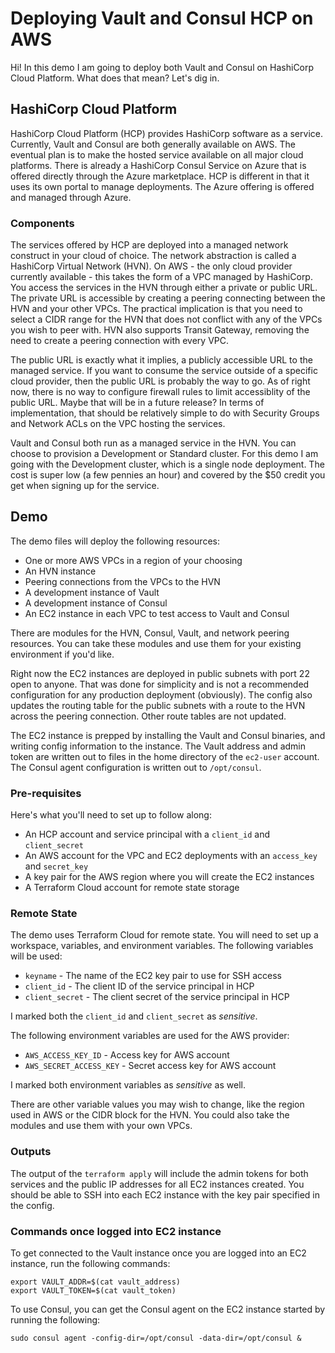 # Deploying Vault and Consul HCP on AWS

Hi! In this demo I am going to deploy both Vault and Consul on HashiCorp Cloud Platform. What does that mean? Let's dig in.

## HashiCorp Cloud Platform

HashiCorp Cloud Platform (HCP) provides HashiCorp software as a service. Currently, Vault and Consul are both generally available on AWS. The eventual plan is to make the hosted service available on all major cloud platforms. There is already a HashiCorp Consul Service on Azure that is offered directly through the Azure marketplace. HCP is different in that it uses its own portal to manage deployments. The Azure offering is offered and managed through Azure. 

### Components

The services offered by HCP are deployed into a managed network construct in your cloud of choice. The network abstraction is called a HashiCorp Virtual Network (HVN). On AWS - the only cloud provider currently available - this takes the form of a VPC managed by HashiCorp. You access the services in the HVN through either a private or public URL. The private URL is accessible by creating a peering connecting between the HVN and your other VPCs. The practical implication is that you need to select a CIDR range for the HVN that does not conflict with any of the VPCs you wish to peer with. HVN also supports Transit Gateway, removing the need to create a peering connection with every VPC.

The public URL is exactly what it implies, a publicly accessible URL to the managed service. If you want to consume the service outside of a specific cloud provider, then the public URL is probably the way to go. As of right now, there is no way to configure firewall rules to limit accessiblity of the public URL. Maybe that will be in a future release? In terms of implementation, that should be relatively simple to do with Security Groups and Network ACLs on the VPC hosting the services.

Vault and Consul both run as a managed service in the HVN. You can choose to provision a Development or Standard cluster. For this demo I am going with the Development cluster, which is a single node deployment. The cost is super low (a few pennies an hour) and covered by the $50 credit you get when signing up for the service.

## Demo

The demo files will deploy the following resources:

* One or more AWS VPCs in a region of your choosing
* An HVN instance
* Peering connections from the VPCs to the HVN
* A development instance of Vault
* A development instance of Consul
* An EC2 instance in each VPC to test access to Vault and Consul

There are modules for the HVN, Consul, Vault, and network peering resources. You can take these modules and use them for your existing environment if you'd like.

Right now the EC2 instances are deployed in public subnets with port 22 open to anyone. That was done for simplicity and is not a recommended configuration for any production deployment (obviously). The config also updates the routing table for the public subnets with a route to the HVN across the peering connection. Other route tables are not updated. 

The EC2 instance is prepped by installing the Vault and Consul binaries, and writing config information to the instance. The Vault address and admin token are written out to files in the home directory of the `ec2-user` account. The Consul agent configuration is written out to `/opt/consul`.

### Pre-requisites

Here's what you'll need to set up to follow along:

* An HCP account and service principal with a `client_id` and `client_secret`
* An AWS account for the VPC and EC2 deployments with an `access_key` and `secret_key`
* A key pair for the AWS region where you will create the EC2 instances
* A Terraform Cloud account for remote state storage

### Remote State

The demo uses Terraform Cloud for remote state. You will need to set up a workspace, variables, and environment variables. The following variables will be used:

* `keyname` - The name of the EC2 key pair to use for SSH access
* `client_id` - The client ID of the service principal in HCP
* `client_secret` - The client secret of the service principal in HCP

I marked both the `client_id` and `client_secret` as *sensitive*.

The following environment variables are used for the AWS provider:

* `AWS_ACCESS_KEY_ID` - Access key for AWS account
* `AWS_SECRET_ACCESS_KEY` - Secret access key for AWS account

I marked both environment variables as *sensitive* as well.

There are other variable values you may wish to change, like the region used in AWS or the CIDR block for the HVN. You could also take the modules and use them with your own VPCs.

### Outputs

The output of the `terraform apply` will include the admin tokens for both services and the public IP addresses for all EC2 instances created. You should be able to SSH into each EC2 instance with the key pair specified in the config.

### Commands once logged into EC2 instance

To get connected to the Vault instance once you are logged into an EC2 instance, run the following commands:

```
export VAULT_ADDR=$(cat vault_address)
export VAULT_TOKEN=$(cat vault_token)
```

To use Consul, you can get the Consul agent on the EC2 instance started by running the following:

```
sudo consul agent -config-dir=/opt/consul -data-dir=/opt/consul &
```

